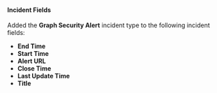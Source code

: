 #### Incident Fields
Added the **Graph Security Alert** incident type to the following incident fields:
- **End Time**
- **Start Time**
- **Alert URL**
- **Close Time**
- **Last Update Time**
- **Title**